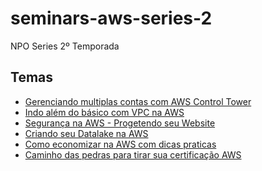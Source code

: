 # seminars-aws-series-2
NPO Series 2º Temporada

## Temas

- [Gerenciando multiplas contas com AWS Control Tower]()
- [Indo além do básico com VPC na AWS]()
- [Segurança na AWS - Progetendo seu Website]()
- [Criando seu Datalake na AWS](https://github.com/BRPSNPO/workshops/blob/master/analytics/readme.MD)
- [Como economizar na AWS com dicas praticas]()
- [Caminho das pedras para tirar sua certificação AWS]()
